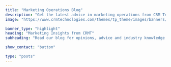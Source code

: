```yaml
---
title: "Marketing Operations Blog"
description: "Get the latest advice in marketing operations from CRM Technologies, the marketing operations experts."
image: "https://www.crmtechnologies.com/themes/tp_theme/images/banners/banner-insights.jpg"

banner_type: "highlight"
heading: "Marketing Insights from CRMT"
subheading: "Read our blog for opinions, advice and industry knowledge from the experts at CRMT,"

show_contact: "button"

type: "posts"
---
```

